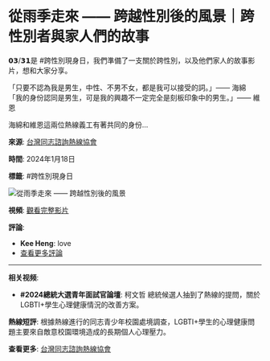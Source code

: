 # 從雨季走來 —— 跨越性別後的風景｜跨性別者與家人們的故事

𝟬𝟯/𝟯𝟭是 #跨性別現身日，我們準備了一支關於跨性別，以及他們家人的故事影片，想和大家分享。

「只要不認為我是男生，中性、不男不女，都是我可以接受的詞。」—— 海綿  
「我的身份認同是男生，可是我的興趣不一定完全是刻板印象中的男生。」—— 維恩  

海綿和維恩這兩位熱線義工有著共同的身份... 

**來源**: [台灣同志諮詢熱線協會](https://www.facebook.com/TaiwanHotline?__tn__=-UC)

**時間**: 2024年1月18日

**標籤**: #跨性別現身日

![從雨季走來 —— 跨越性別後的風景](https://external-sjc3-1.xx.fbcdn.net/emg1/v/t13/15122547990881187635?url=https%3A%2F%2Fi.ytimg.com%2Fvi%2F-nNvPvjrtUo%2Fmaxresdefault.jpg&fb_obo=1&utld=ytimg.com&stp=c0.5000x0.5000f_dst-emg0_p98x98_q75_tt6&ccb=13-1&oh=06_Q399Se6NxNqreFN79VhbuEKptxv9VLFya7wiHYrym56JdC0&oe=6788491C&_nc_sid=4c006c)

**視頻**: [觀看完整影片](https://youtu.be/-nNvPvjrtUo)

**評論**: 
- **Kee Heng**: love
- [查看更多評論](https://www.facebook.com/TaiwanHotline/videos/937045821540053)

---

**相关视频**:
- **#2024總統大選青年面試官論壇**: 柯文哲 總統候選人抽到了熱線的提問，關於LGBTI+學生心理健康情況的改善方案。   
  
**熱線短評**: 根據熱線進行的同志青少年校園處境調查，LGBTI+學生的心理健康問題主要來自敵意校園環境造成的長期個人心理壓力。

**查看更多**: [台灣同志諮詢熱線協會](https://www.facebook.com/TaiwanHotline/)